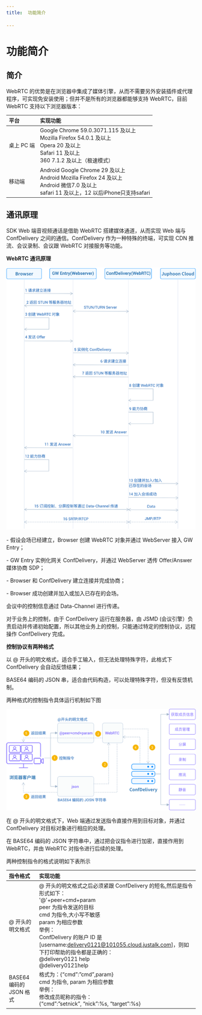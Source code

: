 ```yaml
---
title:  功能简介

---
```


# 功能简介

## 简介

WebRTC 的优势是在浏览器中集成了媒体引擎，从而不需要另外安装插件或代理程序，可实现免安装使用；但并不是所有的浏览器都能够支持 WebRTC，目前 WebRTC 支持以下浏览器版本：


| 平台       | 实现功能                                                     |
| :--------- | :----------------------------------------------------------- |
| 桌上 PC 端 | Google Chrome 59.0.3071.115 及以上<br/>Mozilla Firefox 54.0.1 及以上<br/>Opera 20 及以上<br/>Safari 11 及以上<br/>360 7.1.2 及以上（极速模式） |
| 移动端     | Android Google Chrome 29 及以上<br/>Android Mozilla Firefox 24 及以上<br/>Android 微信7.0 及以上<br/>safari 11 及以上，12 以后iPhone只支持safari |

## 通讯原理

SDK Web 端音视频通话是借助 WebRTC 搭建媒体通道，从而实现 Web 端与 ConfDelivery 之间的通信。ConfDelivery 作为一种特殊的终端，可实现 CDN 推流、会议录制、会议跟 WebRTC 对接服务等功能。

**WebRTC 通讯原理**

![img](../../_images/webrtc21.png)

\- 假设会场已经建立，Browser 创建 WebRTC 对象并通过 WebServer 接入 GW Entry；

\- GW Entry 实例化网关 ConfDelivery，并通过 WebServer 透传 Offer/Answer 媒体协商 SDP；

\- Browser 和 ConfDelivery 建立连接并完成协商；

\- Browser 成功创建并加入或加入已存在的会场。

会议中的控制信息通过 Data-Channel 进行传递。

对于业务上的控制，由于 ConfDelivery 运行在服务器，由 JSMD (会议引擎）负责启动并传递初始配置，所以其他业务上的控制，只能通过特定的控制协议，远程操作 ConfDelivery 完成。

**控制协议有两种格式**

以 @ 开头的明文格式，适合手工输入，但无法处理特殊字符，此格式下 ConfDelivery 会自动反馈结果；

BASE64 编码的 JSON 串，适合由代码构造，可以处理特殊字符，但没有反馈机制。

两种格式的控制指令具体运行机制如下图

![img](../../_images/webrtc9.png)

在 @ 开头的明文格式下，Web 端通过发送指令直接作用到目标对象，并通过 ConfDelivery 对目标对象进行相应的处理。

在 BASE64 编码的 JSON 字符串中，通过把会议指令进行加密，直接作用到 WebRTC，并由 WebRTC 对指令进行后续的处理。

两种控制指令的格式说明如下表所示

| 指令格式                | 实现功能                                                     |
| :---------------------- | :----------------------------------------------------------- |
| @ 开头的明文格式        | @ 开头的明文格式之后必须紧跟 ConfDelivery 的短名,然后是指令<br/>形式如下：<br/>'@'+peer+cmd+param<br/>peer 为指令发送的目标<br/>cmd 为指令,大小写不敏感<br/>param 为相应参数<br/>举例：<br/>ConfDelivery 的账户 ID 是[username:delivery0121@101055.cloud.justalk.com]，则如下打印帮助的指令都是正确的：<br/>@delivery0121 help<br/>@delivery0121help<br/> |
| BASE64 编码的 JSON 格式 | 格式为：{“cmd”:”cmd”,param}<br/>cmd 为指令, param 为相应参数<br/>举例：<br/>修改成员昵称的指令：<br/>{“cmd”:”setnick”, “nick”:%s, “target”:%s} |

